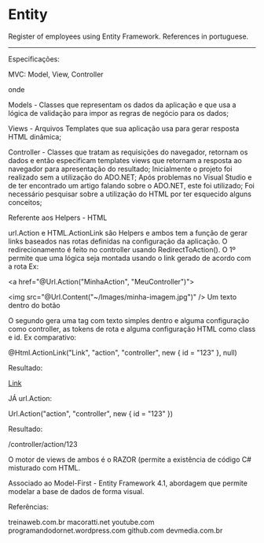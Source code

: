 # Entity
Register of employees using Entity Framework. References in portuguese.

---------------------------------

Especificações:

MVC: Model, View, Controller

onde

Models - Classes que representam os dados da aplicação e que usa a lógica de validação para impor as regras de negócio para os dados;

Views - Arquivos Templates que sua aplicação usa para gerar resposta HTML dinâmica;

Controller - Classes que tratam as requisições do navegador, retornam os dados e então especificam templates views que retornam a resposta ao navegador para apresentação do resultado;
Inicialmente o projeto foi realizado sem a utilização do ADO.NET;
Após problemas no Visual Studio e de ter encontrado um artigo falando sobre o ADO.NET, este foi utilizado;
Foi necessário pesquisar sobre a utilização do HTML por ter esquecido alguns conceitos;

Referente aos Helpers - HTML

url.Action e HTML.ActionLink são Helpers e ambos tem a função de gerar links baseados nas rotas definidas na configuração da aplicação.
O redirecionamento é feito no controller usando RedirectToAction(). O 1º permite que uma lógica seja montada usando o link gerado de 
acordo com a rota Ex:

<a href="@Url.Action("MinhaAction", "MeuController")">
    <div class="meu-botao">
        <img src="@Url.Content("~/Images/minha-imagem.jpg")" />
        Um texto dentro do botão
    </div>
</a>

O segundo gera uma tag <a> com texto simples dentro e alguma configuração como controller, as tokens de rota e alguma configuração HTML como 
class e id. Ex comparativo:

@Html.ActionLink("Link", "action", "controller", new { id = "123" }, null)

Resultado:

<a href="/controller/action/123">Link</a>

JÁ url.Action:

Url.Action("action", "controller", new { id = "123" })

Resultado:

/controller/action/123 

O motor de views de ambos é o RAZOR (permite a existência de código C# misturado com HTML.

Associado ao Model-First - Entity Framework 4.1, abordagem que permite modelar a base de dados de forma visual.


Referências:

treinaweb.com.br
macoratti.net
youtube.com
programandodornet.wordpress.com
github.com
devmedia.com.br


 


